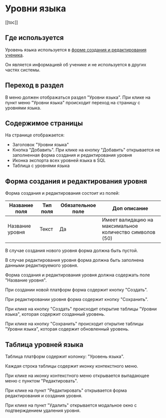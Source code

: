 # Уровни языка

[[toc]]

## Где используется

Уровень языка используется в [форме создания и редактирования ученика](/docs/student.html#form-student).

Он является информацией об ученике и не используется в других частях системы.

## Переход в раздел

В меню должен отображаться раздел "Уровни языка".
При клике на пункт меню "Уровни языка" происходит переход на страницу с уровнями языка.

## Содержимое страницы

На странице отображается: 
- Заголовок "Уровни языка"
- Кнопка "Добавить". При клике на кнопку "Добавить" открывается не заполненная форма создания и редактирования уровня
- Иконка экспорта всех уровней языка в SQL
- Таблица с уровнями языка


## Форма создания и редактирования уровня

Форма создания и редактирования состоит из полей:

| Название поля   | Тип поля | Обязательное поле | Доп описание                                             |
|-----------------|----------|-------------------|----------------------------------------------------------|
| Название уровня | Текст    | Да                | Имеет валидацию на максимальное количество символов (50) |

В случае создания нового уровня форма должна быть пустой.

В случае редактирования уровня форма должна быть заполнена данными редактируемого уровня.

Форма создания и редактирования уровня должна содержать поле "Название уровня".

При создании новой платформ форма содержит кнопку "Создать".

При редактировании уровня форма содержит кнопку "Сохранить".

При клике на кнопку "Создать" происходит открытие таблицы "Уровни языка", которая содержит созданный уровень.

При клике на кнопку "Сохранить" происходит открытие таблицы "Уровни языка", которая содержит обновленный уровень.

## Таблица уровней языка

Таблица платформ содержит колонку: "Уровень языка".

Каждая строка таблицы содержит иконку контекстного меню.

При клике на иконку контекстного меню открывается выпадающее меню с пунктом "Редактировать".

При клике на пункт "Редактировать" открывается форма редактирования и создания уровня.

При клике на пункт "Удалить" открывается модальное окно с подтверждением удаления уровня.
